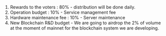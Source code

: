 1) Rewards to the voters : 80% - distribution will be done daily.
2) Operation budget : 10% - Service management fee
3) Hardware maintenance fee : 10% - Server maintenance
4) New Blockchain R&D budget - We are going to airdrop the 2% of volume at the moment of mainnet for the blockchain system we are developing.
